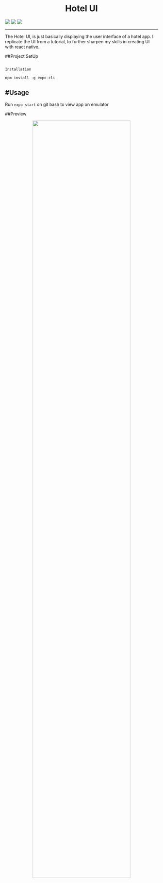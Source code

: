 <h1 align="center">Hotel UI</h1>
<p>
<img src="https://img.shields.io/badge/madeby-AmucheOgbonna-<green>">
<img src="https://img.shields.io/badge/expo-~38.0.8-<blue>">
<img src="https://img.shields.io/badge/mobileApp-reactNative-<blue>">
</p>

---
The Hotel UI, is just basically displaying the user interface of a hotel app. I replicate the UI from a tutorial, to further sharpen my skills in creating UI with react native.

##Project SetUp
```

Installation
```
`npm install -g expo-cli `

#Usage
---
Run `expo start` on git bash to view app on emulator

##Preview
<p align="center">
<img  src="readmeAssets/preview1.jpg" width="80%">
</p>